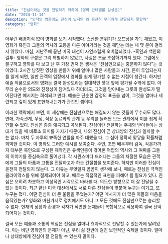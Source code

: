 ```yaml
---
title: "진심이라는 것을 전달하기 위하여 (영화 안테벨룸 감상문)"
date: "2024-11-14"
descption: "망작의 영화에도 진심이 있지만 왜 온전히 우리에게 전달되지 못할까"
category: "영화"
---
```


아무런 배경지식 없이 영화를 보기 시작했다. 스산한 분위기가 오프닝을 가득 채웠고, 이 영화가 흑인과 그들의 역사와 고통을 다룬 이야기라는 것을 깨닫는 데는 채 몇 분이 걸리지 않았다. 마침, 지난주에 끝난 미국 대선이 자연스럽게 오버랩되었다. -흑인과 백인의 결투- 영화의 구성은 그리 특별하지 않았고, 사실은 조금 조잡하기까지 했다. 그럼에도 불구하고 영화를 다 보고 난 후 가장 먼저 든 생각은 “진심만으로는 충분하지 않다”는 것이었다. 2시간 남짓한 영상을 만들기 위해 얼마나 많은 사람들과 시간, 돈이 투입되는지를 알게 되면, 일반 관객의 입장에서 영화를 쉽게 평가할 수 없는 지점이 생긴다. 하지만 예술 작품으로서의 영화는 결국 완성도라는 절대적인 잣대 앞에 평가될 수밖에 없다. 아무리 순수한 의도와 진정성이 담겨있다 하더라도, 그것을 담아내는 그릇의 완성도가 떨어진다면 메시지는 희석되고 만다. 예술은 단순한 감정의 표출을 넘어, 그것을 얼마나 세련되고 깊이 있게 표현해내는가가 관건인 셈이다.

이러한 맥락에서 보면, 이 세상에는 진심만으로는 해결되지 않는 것들이 무수히도 많다. 연애, 가족관계, 우정, 직장 동료와의 관계 등 우리를 둘러싼 모든 관계에서 이를 쉽게 확인할 수 있다. 진심은 종종 왜곡되고 곡해된다. 진심이란 전달하는 주체와 받아들이는 상대가 있을 때 비로소 의미를 가지기 때문에, 나의 진심이 곧 상대방의 진심과 일치할 수는 없다. 마치 두 자루의 뾰족한 연필을 마주 대했을 때, 그 심이 정확히 맞닿을 확률처럼 희박한 것이다. 이 영화도 그러한 예시를 보여준다. 주연, 조연 배우부터 감독, 각본가까지 대부분 흑인으로 구성된 제작진은 유색인종이 겪어온 억압의 역사와 그 여파를 그들의 이야기를 중심축으로 풀어냈다. 각 시퀀스마다 드러나는 그들의 처절한 모습은 관객에게 그들의 아픔과 고통을 전달하고자 하는 간절함을 보여준다. 하지만 이러한 진심이 온전히 전달되지 않는다. 그 이유는 무엇일지 곰곰이 생각해 보니, 때로는 진심은 극적인 클라이막스를 위해 절제되어야 하고, 때로는 직접적인 표현을 피해야 될 필요가 있다. 진심은 오히려 차분하고 이성적인 시각으로 바라볼 때, 의도한 방향으로 더 잘 전달될 수 있는 것이다.
최근 끝난 미국 대선에서도 서로 다른 진심들이 맞붙어 누구는 이기고, 또 누구는 졌다. 어떤 진심이 더 큰 울림을 주었는가? 어떤 메시지가 더 많은 이들의 마음을 움직였는가? 영화와 마찬가지로 정치에서도 아니 그 모든 것에도 진심만으로는 승리할 수 없다. 현재의 상황과 환경과 각자가 직면한 문제들이 복합적으로 작용하여 결국 선택되어지는 것이다.

결국 모든 예술과 소통의 핵심은 진심을 얼마나 효과적으로 전달할 수 있는가에 달려있다. 이는 비단 영화만의 문제가 아닌, 우리 삶 전반에 걸친 보편적인 숙제일 것이다. 얼마나 상대방에게 진심이 잘 전달될 수 있는지 말이다.


